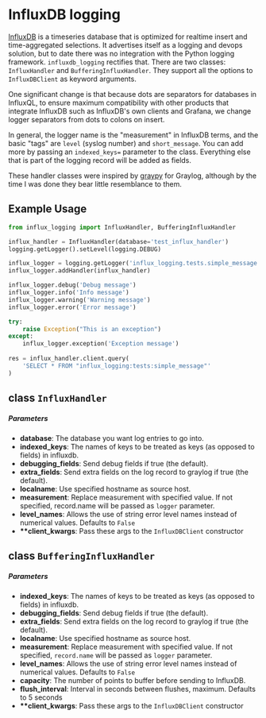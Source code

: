 # InfluxDB logging

[InfluxDB](https://www.influxdata.com/) is a timeseries database that is optimized for realtime 
insert and time-aggregated selections. It advertises itself as a logging and devops solution, but
to date there was no integration with the Python logging framework. `influxdb_logging` rectifies 
that. There are two classes: `InfluxHandler` and `BufferingInfluxHandler`. They support all the 
options to `InfluxDBClient` as keyword arguments.

One significant change is that because dots are separators for databases in InfluxQL, to ensure 
maximum compatibility with other products that integrate InfluxDB such as InfluxDB's own clients and
Grafana, we change logger separators from dots to colons on insert.

In general, the logger name is the "measurement" in InfluxDB terms, and the basic "tags" are `level` 
(syslog number) and `short_message`. You can add more by passing an `indexed_keys=` parameter to 
the class. Everything else that is part of the logging record will be added as fields. 

These handler classes were inspired by [graypy](https://github.com/severb/graypy) for Graylog,
although by the time I was done they bear little resemblance to them.  

## Example Usage

```python
from influx_logging import InfluxHandler, BufferingInfluxHandler

influx_handler = InfluxHandler(database='test_influx_handler')    
logging.getLogger().setLevel(logging.DEBUG)

influx_logger = logging.getLogger('influx_logging.tests.simple_message')
influx_logger.addHandler(influx_handler)

influx_logger.debug('Debug message')
influx_logger.info('Info message')
influx_logger.warning('Warning message')
influx_logger.error('Error message')

try:
    raise Exception("This is an exception")
except:
    influx_logger.exception('Exception message')
    
res = influx_handler.client.query(
    'SELECT * FROM "influx_logging:tests:simple_message"'
)
```

## class `InfluxHandler`

##### Parameters

* **database**: The database you want log entries to go into.
* **indexed_keys**: The names of keys to be treated as keys (as opposed to fields) in influxdb.
* **debugging_fields**: Send debug fields if true (the default).
* **extra_fields**: Send extra fields on the log record to graylog
    if true (the default).
* **localname**: Use specified hostname as source host.
* **measurement**: Replace measurement with specified value. If not specified,
    record.name will be passed as `logger` parameter.
* **level_names**: Allows the use of string error level names instead
    of numerical values. Defaults to `False`
* **\*\*client_kwargs**: Pass these args to the `InfluxDBClient` constructor
  
## class `BufferingInfluxHandler`

##### Parameters

* **indexed_keys**: The names of keys to be treated as keys (as opposed to fields) in influxdb.
* **debugging_fields**: Send debug fields if true (the default).
* **extra_fields**: Send extra fields on the log record to graylog
    if true (the default).
* **localname**: Use specified hostname as source host.
* **measurement**: Replace measurement with specified value. If not specified,
    `record.name` will be passed as `logger` parameter.
* **level_names**: Allows the use of string error level names instead
    of numerical values. Defaults to `False`
* **capacity**: The number of points to buffer before sending to InfluxDB.
* **flush_interval**: Interval in seconds between flushes, maximum. Defaults to 5 seconds
* **\*\*client_kwargs**: Pass these args to the `InfluxDBClient` constructor
